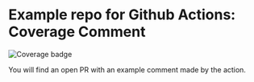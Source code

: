 # Example repo for Github Actions: Coverage Comment

![Coverage badge](https://img.shields.io/endpoint?url=https://raw.githubusercontent.com/wiki/ewjoachim/python-coverage-comment-action-example/python-coverage-comment-action-badge.json)

You will find an open PR with an example comment made by the action.
